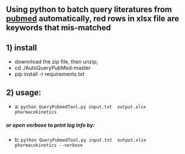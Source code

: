 
Using python to batch query literatures from [pubmed](https://www.ncbi.nlm.nih.gov/pubmed/) automatically, red rows in xlsx file are keywords that mis-matched 
----

## 1) install
* downnload the zip file, then unzip;
* cd ./AutoQueryPubMed-master
* pip install -r requirements.txt

## 2) usage: 
* a: `python QueryPubmedTool.py input.txt  output.xlsx pharmacokinetics` 
##### or open verbose to print log info by: 
* b: `python QueryPubmedTool.py input.txt  output.xlsx pharmacokinetics --verbose` 

